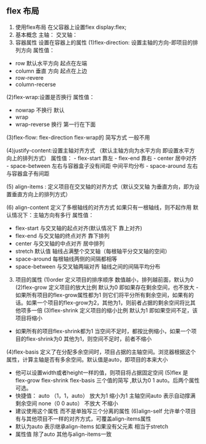 ## flex 布局
1. 使用flex布局
  在父容器上设置flex display:flex;
2. 基本概念
  主轴：
  交叉轴：
2. 容器属性 设置在容器上的属性
  (1)flex-direction: 设置主轴的方向-即项目的排列方向
  属性值：
  - row 默认水平方向 起点在左端
  - column 垂直 方向  起点在上边
  - row-revere
  - column-recerse 

  (2)flex-wrap:设置是否换行 
  属性值： 
  - nowrap 不换行 默认
  - wrap
  - wrap-reverse 换行 第一行在下面

  (3)flex-flow: flex-direction flex-wrap的 简写方式 一般不用

  (4)justify-content:设置主轴对齐方式 （默认主轴方向为水平方向 即设置水平方向上的排列方式）
    属性值：
    - flex-start 靠左
    - flex-end 靠右
    - center  居中对齐
    - space-between  左右与容器盒子没有间距 中间平均分布
    - space-around  左右与容器盒子有间距  

  (5) align-items : 定义项目在交叉轴的对齐方式（默认交叉轴 为垂直方向，即为设置垂直方向上的排列方式）
   
  (6) align-content 定义了多根轴线的对齐方式 如果只有一根轴线，则不起作用
  默认情况下：主轴方向有多行
  属性值：
  - flex-start 与交叉轴的起点对齐(默认情况下 靠上对齐)
  - flex-end  与交叉轴的终点对齐 靠下排列
  - center 与交叉轴的中点对齐 居中排列
  - stretch 默认值  轴线占满整个交叉轴（每根轴平分交叉轴的空间）
  - space-around 每根轴线两侧的间隔都相等
  - space-between 与交叉轴两端对齐 轴线之间的间隔平均分布

  3. 项目的属性
  (1)order 定义项目的排序顺序 数值越小，排列越前面，默认为0
  (2)flex-grow 定义项目的放大比例 默认为0 即如果存在剩余空间，也不放大
    - 如果所有项目的flex-grow属性都为1 则它们将平分所有剩余空间，如果有的话。如果一个项目的flex-grow为2，其他为1，则前者占据的剩余空间将比其他项多一倍
  (3)flex-shrink 定义项目的缩小比例 默认为1 即如果空间不足，该项目将缩小
  - 如果所有的项目flex-shrink都为1 当空间不足时，都按比例缩小，如果一个项目的flex-shrink为0 其他为1，则空间不足时，前者不缩小

  (4)flex-basis  定义了在分配多余空间时，项目占据的主轴空间。浏览器根据这个属性，计算主轴是否有多余空间。默认值是auto，即项目的本来大小
  - 他可以设置width或者height一样的值，则项目将占据固定空间
  (5)flex  是flex-grow flex-shrink flex-basis 三个值的简写 ,默认为0 1 auto。后两个属性可选。
  - 快捷值： auto （1，1，auto）  放大为1 缩小为1 主轴空间auto 表示自动撑满剩余空间
             none（0 0 auto） 不放大 不缩小 
  - 建议使用这个属性 而不是单独写三个分离的属性
  (6)align-self  允许单个项目有与其他项目不一样的对齐方式，可覆盖align-items属性
  - 默认为auto 表示继承align-items 如果没有父元素  相当于stretch
  - 属性值 除了auto 其他与align-items一致

  